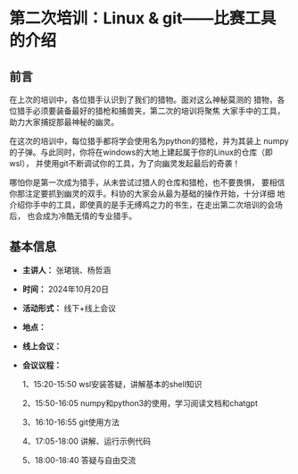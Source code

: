 # 第二次培训：Linux & git——比赛工具的介绍

## 前言

在上次的培训中，各位猎手认识到了我们的猎物。面对这么神秘莫测的
猎物，各位猎手必须要装备最好的猎枪和捕兽夹，第二次的培训将聚焦
大家手中的工具，助力大家捕捉那最神秘的幽灵。

在这次的培训中，每位猎手都将学会使用名为python的猎枪，并为其装上
numpy的子弹。与此同时，你将在windows的大地上建起属于你的Linux的仓库（即wsl），
并使用git不断调试你的工具，为了向幽灵发起最后的奇袭！

哪怕你是第一次成为猎手，从未尝试过猎人的仓库和猎枪，也不要畏惧，
要相信你那注定要抓到幽灵的双手。科协的大家会从最为基础的操作开始，十分详细
地介绍你手中的工具，即使真的是手无缚鸡之力的书生，在走出第二次培训的会场后，
也会成为冷酷无情的专业猎手。


## 基本信息

- **主讲人：** 张珺铫、杨哲涵
- **时间：** 2024年10月20日
- **活动形式：** 线下+线上会议
- **地点：**
- **线上会议：**
- **会议议程：**

    1、15:20-15:50  wsl安装答疑，讲解基本的shell知识

    2、15:50-16:05  numpy和python3的使用，学习阅读文档和chatgpt

    3、16:10-16:55  git使用方法

    4、17:05-18:00  讲解、运行示例代码

    5、18:00-18:40  答疑与自由交流